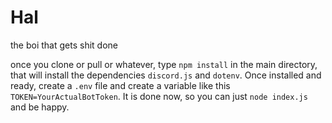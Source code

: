 # Hal

the boi that gets shit done

once you clone or pull or whatever, type `npm install` in the main directory, that will install the dependencies `discord.js` and `dotenv`.
Once installed and ready, create a `.env` file and create a variable like this `TOKEN=YourActualBotToken`.
It is done now, so you can just `node index.js` and be happy.
